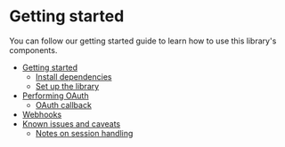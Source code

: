 <!-- Make sure this file is in sync with the Getting started section in README -->

# Getting started

You can follow our getting started guide to learn how to use this library's components.

- [Getting started](getting_started.md)
  - [Install dependencies](getting_started.md#install-dependencies)
  - [Set up the library](getting_started.md#set-up-the-library)
- [Performing OAuth](usage/oauth.md)
  - [OAuth callback](usage/oauth.md#oauth-callback)
- [Webhooks](usage/webhooks.md)
- [Known issues and caveats](issues.md)
  - [Notes on session handling](issues.md#notes-on-session-handling)
